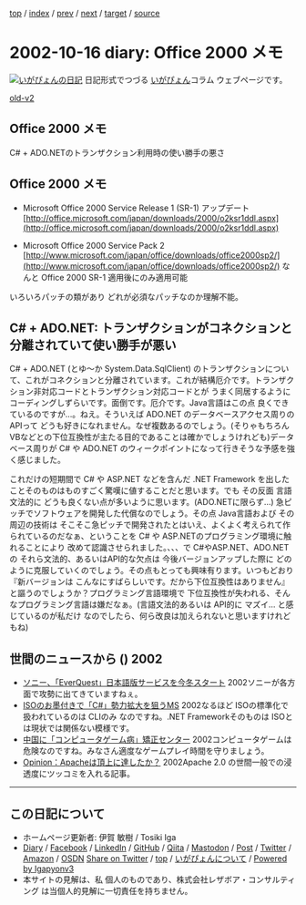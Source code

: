 [top](../index.html) 
 / [index](index.html) 
 / [prev](ig021015.html) 
 / [next](ig021017.html) 
 / [target](https://www.igapyon.jp/igapyon/diary/2002/ig021016.html) 
 / [source](https://github.com/igapyon/diary/blob/master/2002/ig021016.src.md) 

2002-10-16 diary: Office 2000 メモ
=====================================================================================================
[![いがぴょんの日記](https://www.igapyon.jp/igapyon/diary/images/iga202308_128.jpg "いがぴょん")](https://www.igapyon.jp/igapyon/diary/memo/memoigapyon.html) 日記形式でつづる [いがぴょん](https://www.igapyon.jp/igapyon/diary/memo/memoigapyon.html)コラム ウェブページです。

[old-v2](ig021016-orig.html)

## Office 2000 メモ

C# + ADO.NETのトランザクション利用時の使い勝手の悪さ


## Office 2000 メモ

* Microsoft Office 2000 Service Release 1 (SR-1) アップデート
  [http://office.microsoft.com/japan/downloads/2000/o2ksr1ddl.aspx](http://office.microsoft.com/japan/downloads/2000/o2ksr1ddl.aspx)
  
* Microsoft Office 2000 Service Pack 2
  [http://www.microsoft.com/japan/office/downloads/office2000sp2/](http://www.microsoft.com/japan/office/downloads/office2000sp2/)
  なんと Office 2000 SR-1 適用後にのみ適用可能

いろいろパッチの類があり どれが必須なパッチなのか理解不能。

## C# + ADO.NET: トランザクションがコネクションと分離されていて使い勝手が悪い

C# + ADO.NET (とゆ～か System.Data.SqlClient) のトランザクションについて、これがコネクションと分離されています。これが結構厄介です。トランザクション非対応コードとトランザクション対応コードとが うまく同居するように コーディングしずらいです。面倒です。厄介です。Java言語はこの点 良くできているのですが…。ねえ。そういえば ADO.NET のデータベースアクセス周りのAPIって どうも好きになれません。なぜ複数あるのでしょう。(そりゃもちろん
VBなどとの下位互換性が主たる目的であることは確かでしょうけれども)データベース周りが C# や ADO.NET のウィークポイントになって行きそうな予感を強く感じました。

これだけの短期間で C# や ASP.NET などを含んだ .NET Framework を出したことそのものはものすごく驚嘆に値することだと思います。でも その反面 言語文法的に どうも良くない点が多いように思います。(ADO.NETに限らず…) 急ピッチでソフトウェアを開発した代償なのでしょう。その点 Java言語および その周辺の技術は そこそこ急ピッチで開発されたとはいえ、よくよく考えられて作られているのだなぁ、ということを
C# や ASP.NETのプログラミング環境に触れることにより 改めて認識させられました。、、、で C#やASP.NET、ADO.NETの それら文法的、あるいはAPI的な欠点は 今後バージョンアップした際に どのように克服していくのでしょう。その点もとっても興味有ります。いつもどおり『新バージョンは こんなにすばらしいです。だから下位互換性はありません』と謳うのでしょうか？プログラミング言語環境で 下位互換性が失われる、そんなプログラミング言語は嫌だなぁ。(言語文法的あるいは API的に マズイ… と感じているのが私だけ なのでしたら、何ら改良は加えられないと思いますけれどもね)

## 世間のニュースから () 2002

* [ソニー、「EverQuest」日本語版サービスを今冬スタート](http://www.zdnet.co.jp/news/0210/15/njbt_04.html)  2002ソニーが各方面で攻勢に出てきていますねぇ。
* [ISOのお墨付きで「C#」勢力拡大を狙うMS](http://www.zdnet.co.jp/news/0210/15/ne00_csharp.html)  2002なるほど ISOの標準化で扱われているのは CLIのみ なのですね。.NET Frameworkそのものは ISOとは現状では関係ない模様です。
* [中国に「コンピュータゲーム病」矯正センター](http://www.zdnet.co.jp/news/0210/15/njbt_12.html)  2002コンピュータゲームは危険なのですね。みなさん適度なゲームプレイ時間を守りましょう。
* [Opinion：Apacheは頂上に達したか？](http://www.zdnet.co.jp/enterprise/0210/15/op02.html)  2002Apache 2.0 の世間一般での浸透度にツッコミを入れる記事。


----------------------------------------------------------------------------------------------------

## この日記について

* ホームページ更新者: 伊賀 敏樹 / Tosiki Iga
* [Diary](https://www.igapyon.jp/igapyon/diary/) / [Facebook](https://www.facebook.com/igapyon) / [LinkedIn](https://www.linkedin.com/in/toshikiiga) / [GitHub](https://github.com/igapyon) / [Qiita](https://qiita.com/igapyon) / [Mastodon](https://social.vivaldi.net/@igapyon) / [Post](https://post.news/igapyon) / [Twitter](https://twitter.com/ToshikiIga) / [Amazon](https://www.amazon.co.jp/%E4%BC%8A%E8%B3%80-%E6%95%8F%E6%A8%B9/e/B004LTQWCQ) / [OSDN](https://ja.osdn.net/users/iga/)
[Share on Twitter](https://twitter.com/intent/tweet?hashtags=igapyon%2Cdiary%2C%E3%81%84%E3%81%8C%E3%81%B4%E3%82%87%E3%82%93&text=Office+2000+%E3%83%A1%E3%83%A2&url=https%3A%2F%2Fwww.igapyon.jp%2Figapyon%2Fdiary%2F2002%2Fig021016.html) / [top](../index.html) / [いがぴょんについて](https://www.igapyon.jp/igapyon/diary/memo/memoigapyon.html) / [Powered by Igapyonv3](https://github.com/igapyon/igapyonv3)
* 本サイトの見解は、私 個人のものであり、株式会社レザボア・コンサルティング は当個人的見解に一切責任を持ちません。 
